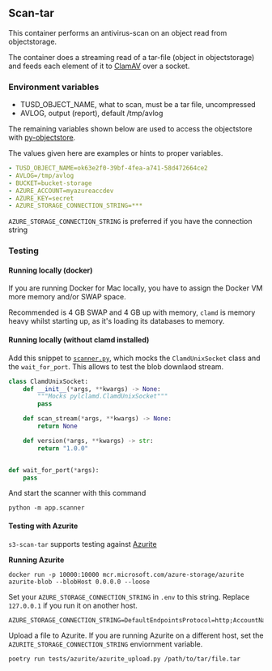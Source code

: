 ## Scan-tar

This container performs an antivirus-scan on an object read from objectstorage.

The container does a streaming read of a tar-file (object in objectstorage)
and feeds each element of it to [ClamAV](https://www.clamav.net/) over a socket.

### Environment variables
* TUSD_OBJECT_NAME, what to scan, must be a tar file, uncompressed
* AVLOG, output (report), default /tmp/avlog

The remaining variables shown below are used to access the objectstore with [py-objectstore](https://github.com/arkivverket/py-objectstore).


The values given here are examples or hints to proper variables.
```yaml
- TUSD_OBJECT_NAME=ok63e2f0-39bf-4fea-a741-58d472664ce2
- AVLOG=/tmp/avlog
- BUCKET=bucket-storage
- AZURE_ACCOUNT=myazureaccdev
- AZURE_KEY=secret
- AZURE_STORAGE_CONNECTION_STRING=***
```

`AZURE_STORAGE_CONNECTION_STRING` is preferred if you have the connection string

### Testing

#### Running locally (docker)
If you are running Docker for Mac locally, you have to assign the Docker VM more memory and/or SWAP space.

Recommended is 4 GB SWAP and 4 GB up with memory, `clamd` is memory heavy whilst starting up, as it's loading its databases to memory.


#### Running locally (without clamd installed)
Add this snippet to [`scanner.py`](app/scanner.py), which mocks the `ClamdUnixSocket` class and the `wait_for_port`. This allows to test the blob downlaod stream.

```python
class ClamdUnixSocket:
    def __init__(*args, **kwargs) -> None:
        """Mocks pylclamd.ClamdUnixSocket"""
        pass

    def scan_stream(*args, **kwargs) -> None:
        return None

    def version(*args, **kwargs) -> str:
        return "1.0.0"


def wait_for_port(*args):
    pass
```

And start the scanner with this command
```
python -m app.scanner
```

#### Testing with Azurite
`s3-scan-tar` supports testing against [Azurite](https://github.com/Azure/Azurite)

**Running Azurite**
```
docker run -p 10000:10000 mcr.microsoft.com/azure-storage/azurite azurite-blob --blobHost 0.0.0.0 --loose
```

Set your `AZURE_STORAGE_CONNECTION_STRING` in `.env` to this string. Replace `127.0.0.1` if you run it on another host.
```env
AZURE_STORAGE_CONNECTION_STRING=DefaultEndpointsProtocol=http;AccountName=devstoreaccount1;AccountKey=Eby8vdM02xNOcqFlqUwJPLlmEtlCDXJ1OUzFT50uSRZ6IFsuFq2UVErCz4I6tq/K1SZFPTOtr/KBHBeksoGMGw==;BlobEndpoint=http://127.0.0.1:10000/devstoreaccount1;
```

Upload a file to Azurite. If you are running Azurite on a different host, set the `AZURITE_STORAGE_CONNECTION_STRING` enviornment variable.
```
poetry run tests/azurite/azurite_upload.py /path/to/tar/file.tar
```




